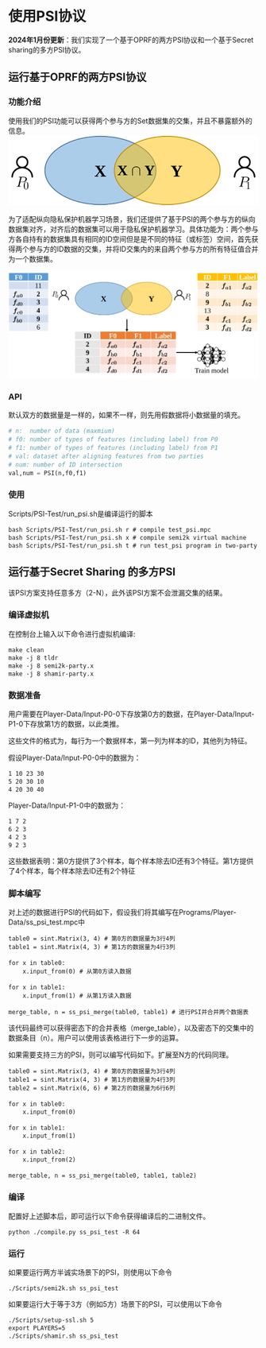 # 使用PSI协议

**2024年1月份更新**：我们实现了一个基于OPRF的两方PSI协议和一个基于Secret sharing的多方PSI协议。


## 运行基于OPRF的两方PSI协议


### 功能介绍
使用我们的PSI功能可以获得两个参与方的Set数据集的交集，并且不暴露额外的信息。
![PSI for two parties](figs/psi.svg)

为了适配纵向隐私保护机器学习场景，我们还提供了基于PSI的两个参与方的纵向数据集对齐，对齐后的数据集可以用于隐私保护机器学习。具体功能为：两个参与方各自持有的数据集具有相同的ID空间但是是不同的特征（或标签）空间，首先获得两个参与方的ID数据的交集，并将ID交集内的来自两个参与方的所有特征值合并为一个数据集。

![align data from two party based on PSI](figs/psi-align.svg)


### API
默认双方的数据量是一样的，如果不一样，则先用假数据将小数据量的填充。
```python
# n:  number of data (maxmium)
# f0: number of types of features (including label) from P0
# f1: number of types of features (including label) from P1
# val: dataset after aligning features from two parties
# num: number of ID intersection
val,num = PSI(n,f0,f1)
```
### 使用
Scripts/PSI-Test/run_psi.sh是编译运行的脚本
```shell
bash Scripts/PSI-Test/run_psi.sh r # compile test_psi.mpc
bash Scripts/PSI-Test/run_psi.sh x # compile semi2k virtual machine
bash Scripts/PSI-Test/run_psi.sh t # run test_psi program in two-party
```

## 运行基于Secret Sharing 的多方PSI


该PSI方案支持任意多方（2-N），此外该PSI方案不会泄漏交集的结果。


### 编译虚拟机


在控制台上输入以下命令进行虚拟机编译:
```
make clean
make -j 8 tldr
make -j 8 semi2k-party.x
make -j 8 shamir-party.x
```



### 数据准备

用户需要在Player-Data/Input-P0-0下存放第0方的数据，在Player-Data/Input-P1-0下存放第1方的数据，以此类推。

这些文件的格式为，每行为一个数据样本，第一列为样本的ID，其他列为特征。

假设Player-Data/Input-P0-0中的数据为：

```
1 10 23 30
5 20 30 10
4 20 30 40
```


Player-Data/Input-P1-0中的数据为：

```
1 7 2
6 2 3
4 2 3
9 2 3
```

这些数据表明：第0方提供了3个样本，每个样本除去ID还有3个特征。第1方提供了4个样本，每个样本除去ID还有2个特征



### 脚本编写
对上述的数据进行PSI的代码如下，假设我们将其编写在Programs/Player-Data/ss_psi_test.mpc中

```
table0 = sint.Matrix(3, 4) # 第0方的数据量为3行4列
table1 = sint.Matrix(4, 3) # 第1方的数据量为4行3列

for x in table0:
    x.input_from(0) # 从第0方读入数据

for x in table1:
    x.input_from(1) # 从第1方读入数据

merge_table, n = ss_psi_merge(table0, table1) # 进行PSI并合并两个数据表

```

该代码最终可以获得密态下的合并表格（merge_table），以及密态下的交集中的数据条目（n）。用户可以使用该表格进行下一步的运算。

如果需要支持三方的PSI，则可以编写代码如下。扩展至N方的代码同理。

```
table0 = sint.Matrix(3, 4) # 第0方的数据量为3行4列
table1 = sint.Matrix(4, 3) # 第1方的数据量为4行3列
table2 = sint.Matrix(6, 6) # 第2方的数据量为6行6列

for x in table0:
    x.input_from(0)

for x in table1:
    x.input_from(1)

for x in table2:
    x.input_from(2)

merge_table, n = ss_psi_merge(table0, table1, table2)
```


### 编译
配置好上述脚本后，即可运行以下命令获得编译后的二进制文件。

```
python ./compile.py ss_psi_test -R 64
```

### 运行


如果要运行两方半诚实场景下的PSI，则使用以下命令

```
./Scripts/semi2k.sh ss_psi_test
```


如果要运行大于等于3方（例如5方）场景下的PSI，可以使用以下命令

```
./Scripts/setup-ssl.sh 5
export PLAYERS=5
./Scripts/shamir.sh ss_psi_test
```

